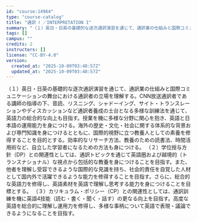 ```yaml
---
id: "course:14964"
type: "course-catalog"
title: "通訳 Ⅰ ／INTERPRETATION I"
summary: "（１）英日・日英の基礎的な逐次通訳演習を通じて、通訳業の仕組みと国際コミュニケーションの舞台における通訳者の立場を理解する。CNN放送通訳者である講師の指導の下、音読、リスニング、シャドーイング、サイト・トランスレーションやディスカッション…"
tags: []
campus: ""
credits: 2
instructors: []
license: "CC-BY-4.0"
version:
  created_at: "2025-10-09T03:48:57Z"
  updated_at: "2025-10-09T03:48:57Z"
---
```

（１）英日・日英の基礎的な逐次通訳演習を通じて、通訳業の仕組みと国際コミュニケーションの舞台における通訳者の立場を理解する。CNN放送通訳者である講師の指導の下、音読、リスニング、シャドーイング、サイト・トランスレーションやディスカッションなど通訳者養成の土台となる多様な訓練法を通じて、英語力の総合的な向上も目指す。授業を機に多様な分野に関心を抱き、英語と日本語の運用能力を身につける。海外の歴史・文化・社会に関する体系的な背景および専門知識を身につけるとともに、国際的視野に立つ教養人としての素養を修得することを目的とする。効率的なリサーチ方法、教養のための読書法、時間活用術など、自立した学習者になるための方法も身につける。 （２）学位授与方針（DP）との関連性としては、通訳トピックを通じて英語圏および越境的（トランスナショナル）な視点から包括的な教養を身につけることを目指す。また、他者を理解し受容できるような国際的な見識を持ち、社会的責任を自覚した人材として国内外で活躍できるような能力を修得することを目指す。さらに、総合的な英語力を修得し、英語素材を英語で理解し思考する能力を身につけることを目標とする。 （３）カリキュラム・ポリシー（CP）との関連性としては、通訳訓練を機に英語4技能（読む・書く・聞く・話す）の更なる向上を目指す。高度な英語を総合的に理解し運用力を修得し、多様な事柄について英語で表現・議論できるようになることを目指す。
